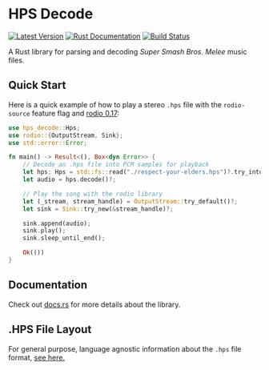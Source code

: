 # HPS Decode

[![Latest Version][version-badge]][version-url]
[![Rust Documentation][docs-badge]][docs-url]
[![Build Status][actions-badge]][actions-url]

[version-badge]: https://img.shields.io/crates/v/hps_decode.svg
[version-url]: https://crates.io/crates/hps_decode
[docs-badge]: https://img.shields.io/badge/docs-latest-blue.svg
[docs-url]: https://docs.rs/hps_decode
[actions-badge]: https://github.com/DarylPinto/hps_decode/actions/workflows/ci.yml/badge.svg
[actions-url]: https://github.com/DarylPinto/hps_decode/actions/workflows/ci.yml

A Rust library for parsing and decoding _Super Smash Bros. Melee_ music files.

## Quick Start

Here is a quick example of how to play a stereo `.hps` file with the
`rodio-source` feature flag and [rodio 0.17](https://docs.rs/rodio/0.17.1/rodio/index.html):

```rust
use hps_decode::Hps;
use rodio::{OutputStream, Sink};
use std::error::Error;

fn main() -> Result<(), Box<dyn Error>> {
    // Decode an .hps file into PCM samples for playback
    let hps: Hps = std::fs::read("./respect-your-elders.hps")?.try_into()?;
    let audio = hps.decode()?;

    // Play the song with the rodio library
    let (_stream, stream_handle) = OutputStream::try_default()?;
    let sink = Sink::try_new(&stream_handle)?;

    sink.append(audio);
    sink.play();
    sink.sleep_until_end();

    Ok(())
}
```

## Documentation

Check out [docs.rs][docs-url] for more details about the library.

## .HPS File Layout

For general purpose, language agnostic information about the `.hps` file format,
[see here.](https://github.com/DarylPinto/hps_decode/blob/main/HPS-LAYOUT.md)
